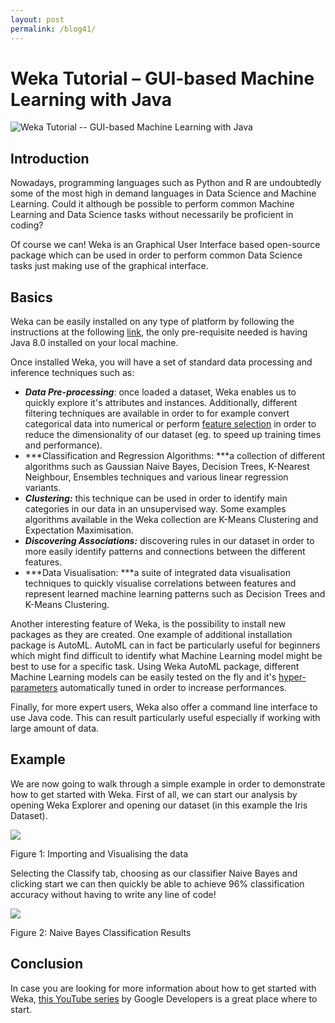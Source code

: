 ```yaml
---
layout: post
permalink: /blog41/
---
```


# Weka Tutorial – GUI-based Machine Learning with Java

![Weka Tutorial -- GUI-based Machine Learning with Java](https://www.freecodecamp.org/news/content/images/size/w2000/2020/05/weka-1.png)

## Introduction

Nowadays, programming languages such as Python and R are undoubtedly some of the most high in demand languages in Data Science and Machine Learning. Could it although be possible to perform common Machine Learning and Data Science tasks without necessarily be proficient in coding?

Of course we can! Weka is an Graphical User Interface based open-source package which can be used in order to perform common Data Science tasks just making use of the graphical interface.

## Basics

Weka can be easily installed on any type of platform by following the instructions at the following [link](https://waikato.github.io/weka-wiki/downloading_weka/), the only pre-requisite needed is having Java 8.0 installed on your local machine.

Once installed Weka, you will have a set of standard data processing and inference techniques such as:

-   ***Data Pre-processing***: once loaded a dataset, Weka enables us to quickly explore it's attributes and instances. Additionally, different filtering techniques are available in order to for example convert categorical data into numerical or perform [feature selection](https://towardsdatascience.com/feature-selection-techniques-1bfab5fe0784) in order to reduce the dimensionality of our dataset (eg. to speed up training times and performance).
-   ***Classification and Regression Algorithms: ***a collection of different algorithms such as Gaussian Naive Bayes, Decision Trees, K-Nearest Neighbour, Ensembles techniques and various linear regression variants.
-   ***Clustering:*** this technique can be used in order to identify main categories in our data in an unsupervised way. Some examples algorithms available in the Weka collection are K-Means Clustering and Expectation Maximisation.
-   ***Discovering Associations:*** discovering rules in our dataset in order to more easily identify patterns and connections between the different features.
-   ***Data Visualisation: ***a suite of integrated data visualisation techniques to quickly visualise correlations between features and represent learned machine learning patterns such as Decision Trees and K-Means Clustering.

Another interesting feature of Weka, is the possibility to install new packages as they are created. One example of additional installation package is AutoML. AutoML can in fact be particularly useful for beginners which might find difficult to identify what Machine Learning model might be best to use for a specific task. Using Weka AutoML package, different Machine Learning models can be easily tested on the fly and it's [hyper-parameters](https://towardsdatascience.com/hyperparameters-optimization-526348bb8e2d) automatically tuned in order to increase performances.

Finally, for more expert users, Weka also offer a command line interface to use Java code. This can result particularly useful especially if working with large amount of data.

## Example

We are now going to walk through a simple example in order to demonstrate how to get started with Weka. First of all, we can start our analysis by opening Weka Explorer and opening our dataset (in this example the Iris Dataset).

![](https://www.freecodecamp.org/news/content/images/2020/05/image-153.png)

Figure 1: Importing and Visualising the data

Selecting the Classify tab, choosing as our classifier Naive Bayes and clicking start we can then quickly be able to achieve 96% classification accuracy without having to write any line of code!

![](https://www.freecodecamp.org/news/content/images/2020/05/image-154.png)

Figure 2: Naive Bayes Classification Results

## Conclusion

In case you are looking for more information about how to get started with Weka, [this YouTube series](https://www.youtube.com/watch?v=cKxRvEZd3Mw&list=PLOU2XLYxmsIIuiBfYad6rFYQU_jL2ryal) by Google Developers is a great place where to start.
